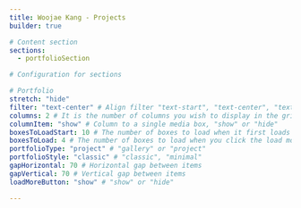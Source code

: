 ```yaml
---
title: Woojae Kang - Projects
builder: true

# Content section
sections:
  - portfolioSection

# Configuration for sections

# Portfolio
stretch: "hide"
filter: "text-center" # Align filter "text-start", "text-center", "text-end" or "d-none"
columns: 2 # It is the number of columns you wish to display in the grid
columnItem: "show" # Column to a single media box, "show" or "hide"
boxesToLoadStart: 10 # The number of boxes to load when it first loads the grid
boxesToLoad: 4 # The number of boxes to load when you click the load more button 
portfolioType: "project" # "gallery" or "project"
portfolioStyle: "classic" # "classic", "minimal"
gapHorizontal: 70 # Horizontal gap between items
gapVertical: 70 # Vertical gap between items
loadMoreButton: "show" # "show" or "hide"

---
```

